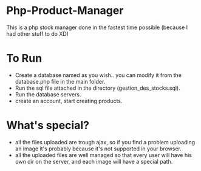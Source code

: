 # Php-Product-Manager
This is a php stock manager done in the fastest time possible (because I had other stuff to do XD)
# To Run
- Create a database named as you wish.. you can modify it from the database.php file in the main folder.
- Run the sql file attached in the directory (gestion_des_stocks.sql).
- Run the database servers.
- create an account, start creating products.
# What's special?
- all the files uploaded are trough ajax, so if you find a problem uploading an image it's probably because it's not supported in your browser.
- all the uploaded files are well managed so that every user will have his own dir on the server, and each image will have a special path.
